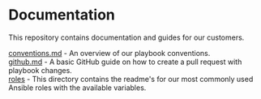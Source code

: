 # Documentation

This repository contains documentation and guides for our customers.

[conventions.md](conventions.md) - An overview of our playbook conventions.  
[github.md](github.md) - A basic GitHub guide on how to create a pull request with playbook changes.  
[roles](roles) - This directory contains the readme's for our most commonly used Ansible roles with the available variables.
